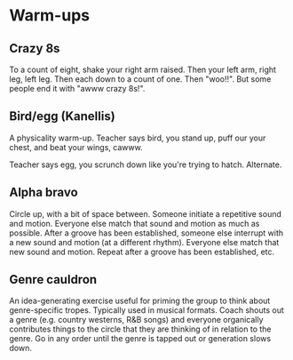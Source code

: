 # Warm-ups

## Crazy 8s

To a count of eight, shake your right arm raised. Then your left arm, right leg, left leg. Then each down to a count of one. Then "woo!!". But some people end it with "awww crazy 8s!".

## Bird/egg (Kanellis)

A physicality warm-up. Teacher says bird, you stand up, puff our your chest, and beat your wings, cawww.

Teacher says egg, you scrunch down like you're trying to hatch. Alternate.

## Alpha bravo

Circle up, with a bit of space between. Someone initiate a repetitive sound and motion. Everyone else match that sound and motion as much as possible. After a groove has been established, someone else interrupt with a new sound and motion (at a different rhythm). Everyone else match that new sound and motion. Repeat after a groove has been established, etc.

## Genre cauldron

An idea-generating exercise useful for priming the group to think about genre-specific tropes. Typically used in musical formats. Coach shouts out a genre (e.g. country westerns, R&B songs) and everyone organically contributes things to the circle that they are thinking of in relation to the genre. Go in any order until the genre is tapped out or generation slows down.
